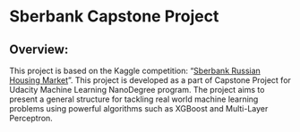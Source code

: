 # Sberbank Capstone Project

## Overview:
This project is based on the Kaggle competition: “[Sberbank Russian Housing Market](https://www.kaggle.com/c/sberbank-russian-housing-market)”. This project is developed as a part of Capstone Project for Udacity Machine Learning NanoDegree program. The project aims to present a general structure for tackling real world machine learning problems using powerful algorithms such as XGBoost and Multi-Layer Perceptron.


